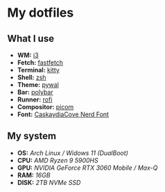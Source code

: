 # My dotfiles

## What I use

- **WM:** [i3](https://i3wm.org)
- **Fetch:** [fastfetch](https://github.com/fastfetch-cli/fastfetch)
- **Terminal:** [kitty](https://sw.kovidgoyal.net/kitty/)
- **Shell:** [zsh](https://www.zsh.org/)
- **Theme:** [pywal](https://github.com/dylanaraps/pywal)
- **Bar:** [polybar](https://github.com/polybar/polybar)
- **Runner:** [rofi](https://github.com/davatorium/rofi)
- **Compositor:** [picom](https://github.com/yshui/picom)
- **Font:** [CaskaydiaCove Nerd Font](https://www.programmingfonts.org/#cascadia-code)

## My system

- **OS:** *Arch Linux / Widows 11 (DualBoot)*
- **CPU:** *AMD Ryzen 9 5900HS*
- **GPU:** *NVIDIA GeForce RTX 3060 Mobile / Max-Q*
- **RAM:** *16GB*
- **DISK:** *2TB NVMe SSD*
